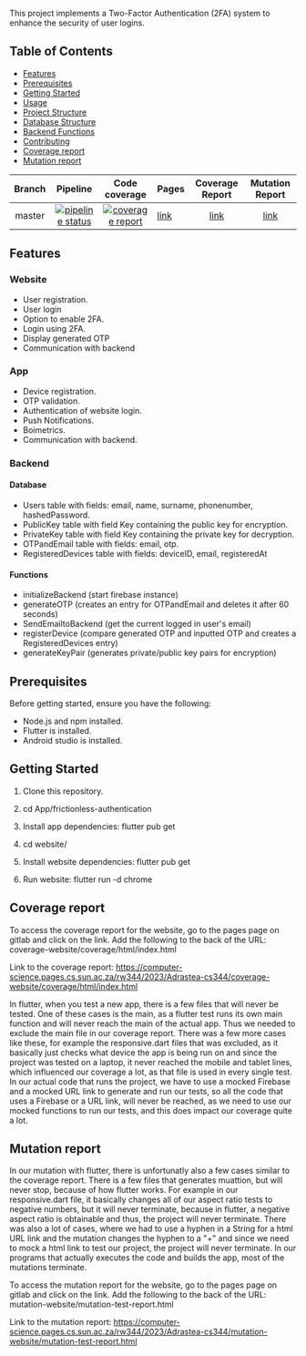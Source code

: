 This project implements a Two-Factor Authentication (2FA) system to enhance the security of user logins.

## Table of Contents

- [Features](#features)
- [Prerequisites](#prerequisites)
- [Getting Started](#getting-started)
- [Usage](#usage)
- [Project Structure](#project-structure)
- [Database Structure](#database-structure)
- [Backend Functions](#backend-functions)
- [Contributing](#contributing)
- [Coverage report](#coverage-report)
- [Mutation report](#mutation-report)

| Branch |                                                                                                   Pipeline                                                                                                  |                                                                                                Code coverage                                                                                                | Pages                                                                                             |                                                             Coverage Report                                                             |                                                                Mutation Report                                                                |
|:------:|:-----------------------------------------------------------------------------------------------------------------------------------------------------------------------------------------------------------:|:-----------------------------------------------------------------------------------------------------------------------------------------------------------------------------------------------------------:|---------------------------------------------------------------------------------------------------|:---------------------------------------------------------------------------------------------------------------------------------------:|:---------------------------------------------------------------------------------------------------------------------------------------------:|
| master | [ ![pipeline status ]( https://git.cs.sun.ac.za/Computer-Science/rw344/2023/Adrastea-cs344/badges/main/pipeline.svg ) ](https://git.cs.sun.ac.za/Computer-Science/rw344/2023/Adrastea-cs344/-/commits/main) | [ ![coverage report ]( https://git.cs.sun.ac.za/Computer-Science/rw344/2023/Adrastea-cs344/badges/main/coverage.svg ) ](https://git.cs.sun.ac.za/Computer-Science/rw344/2023/Adrastea-cs344/-/commits/main) | [    link    ](    https://git.cs.sun.ac.za/Computer-Science/rw344/2023/Adrastea-cs344/pages    ) | [    link    ](    https://computer-science.pages.cs.sun.ac.za/rw344/2023/Adrastea-cs344/coverage-website/coverage/html/index.html    ) | [     link     ](     https://computer-science.pages.cs.sun.ac.za/rw344/2023/Adrastea-cs344/mutation-website/mutation-test-report.html     )  |

## Features
### Website
- User registration.
- User login
- Option to enable 2FA.
- Login using 2FA.
- Display generated OTP
- Communication with backend

### App
- Device registration.
- OTP validation.
- Authentication of website login.
- Push Notifications.
- Boimetrics.
- Communication with backend.

### Backend
#### Database
- Users table with fields: email, name, surname, phonenumber, hashedPassword.
- PublicKey table with field Key containing the public key for encryption.
- PrivateKey table with field Key containing the private key for decryption.
- OTPandEmail table with fields: email, otp.
- RegisteredDevices table with fields: deviceID, email, registeredAt

#### Functions
- initializeBackend (start firebase instance)
- generateOTP (creates an entry for OTPandEmail and deletes it after 60 seconds)
- SendEmailtoBackend (get the current logged in user's email)
- registerDevice (compare generated OTP and inputted OTP and creates a RegisteredDevices entry)
- generateKeyPair (generates private/public key pairs for encryption)

## Prerequisites

Before getting started, ensure you have the following:

- Node.js and npm installed.
- Flutter is installed.
- Android studio is installed.

## Getting Started

1. Clone this repository.

2. cd App/frictionless-authentication 

3. Install app dependencies: flutter pub get

4. cd website/ 

5. Install website dependencies: flutter pub get

6. Run website: flutter run -d chrome

## Coverage report
To access the coverage report for the website, go to the pages page on gitlab and click on the link. Add the following to the back of the URL: coverage-website/coverage/html/index.html

Link to the coverage report: https://computer-science.pages.cs.sun.ac.za/rw344/2023/Adrastea-cs344/coverage-website/coverage/html/index.html

In flutter, when you test a new app, there is a few files that will never be tested. One of these cases is the main, as a flutter test runs its own main function and will never reach the main of the actual app. Thus we needed to exclude the main file in our coverage report. There was a few more cases like these, for example the responsive.dart files that was excluded, as it basically just checks what device the app is being run on and since the project was tested on a laptop, it never reached the mobile and tablet lines, which influenced our coverage a lot, as that file is used in every single test. In our actual code that runs the project, we have to use a mocked Firebase and a mocked URL link to generate and run our tests, so all the code that uses a Firebase or a URL link, will never be reached, as we need to use our mocked functions to run our tests, and this does impact our coverage quite a lot.

## Mutation report

In our mutation with flutter, there is unfortunatly also a few cases similar to the coverage report. There is a few files that generates muattion, but will never stop, because of how flutter works. For example in our responsive.dart file, it basically changes all of our aspect ratio tests to negative numbers, but it will never terminate, because in flutter, a negative aspect ratio is obtainable and thus, the project will never terminate. There was also a lot of cases, where we had to use a hyphen in a String for a html URL link and the mutation changes the hyphen to a "+" and since we need to mock a html link to test our project, the project will never terminate. In our programs that actually executes the code and builds the app, most of the mutations terminate.

To access the mutation report for the website, go to the pages page on gitlab and click on the link. Add the following to the back of the URL: mutation-website/mutation-test-report.html

Link to the mutation report: https://computer-science.pages.cs.sun.ac.za/rw344/2023/Adrastea-cs344/mutation-website/mutation-test-report.html